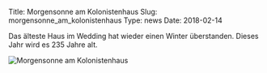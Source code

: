 Title: Morgensonne am Kolonistenhaus
Slug: morgensonne_am_kolonistenhaus
Type: news
Date: 2018-02-14

<p>Das älteste Haus im Wedding hat wieder einen Winter
überstanden. Dieses Jahr wird es 235 Jahre alt.</p>

<img src="/images/18_feb.png" alt="Morgensonne am Kolonistenhaus"/>

